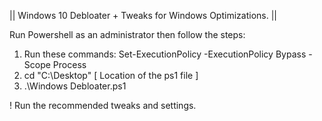 ||   Windows 10 Debloater + Tweaks for Windows Optimizations.  ||

Run Powershell as an administrator then follow the steps:

1. Run these commands: Set-ExecutionPolicy -ExecutionPolicy Bypass -Scope Process
2. cd "C:\Desktop" [ Location of the ps1 file ]
3. .\Windows Debloater.ps1 

! Run the recommended tweaks and settings.
